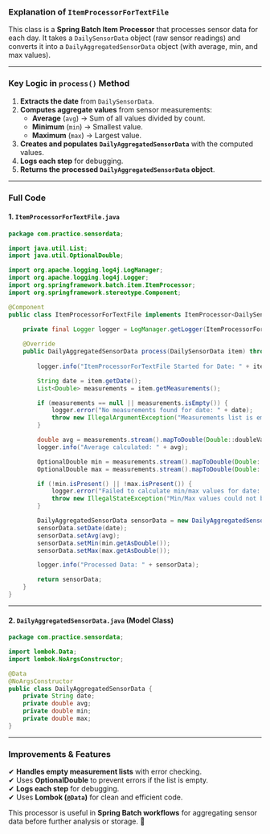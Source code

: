 ### **Explanation of `ItemProcessorForTextFile`**
This class is a **Spring Batch Item Processor** that processes sensor data for each day. It takes a `DailySensorData` object (raw sensor readings) and converts it into a `DailyAggregatedSensorData` object (with average, min, and max values).

---

### **Key Logic in `process()` Method**
1. **Extracts the date** from `DailySensorData`.
2. **Computes aggregate values** from sensor measurements:
   - **Average** (`avg`) → Sum of all values divided by count.
   - **Minimum** (`min`) → Smallest value.
   - **Maximum** (`max`) → Largest value.
3. **Creates and populates `DailyAggregatedSensorData`** with the computed values.
4. **Logs each step** for debugging.
5. **Returns the processed `DailyAggregatedSensorData` object**.

---

### **Full Code**
#### **1. `ItemProcessorForTextFile.java`**
```java
package com.practice.sensordata;

import java.util.List;
import java.util.OptionalDouble;

import org.apache.logging.log4j.LogManager;
import org.apache.logging.log4j.Logger;
import org.springframework.batch.item.ItemProcessor;
import org.springframework.stereotype.Component;

@Component
public class ItemProcessorForTextFile implements ItemProcessor<DailySensorData, DailyAggregatedSensorData> {
    
    private final Logger logger = LogManager.getLogger(ItemProcessorForTextFile.class);

    @Override
    public DailyAggregatedSensorData process(DailySensorData item) throws Exception {
        
        logger.info("ItemProcessorForTextFile Started for Date: " + item.getDate());

        String date = item.getDate();
        List<Double> measurements = item.getMeasurements();

        if (measurements == null || measurements.isEmpty()) {
            logger.error("No measurements found for date: " + date);
            throw new IllegalArgumentException("Measurements list is empty for date: " + date);
        }

        double avg = measurements.stream().mapToDouble(Double::doubleValue).average().orElse(0.0);
        logger.info("Average calculated: " + avg);

        OptionalDouble min = measurements.stream().mapToDouble(Double::doubleValue).min();
        OptionalDouble max = measurements.stream().mapToDouble(Double::doubleValue).max();

        if (!min.isPresent() || !max.isPresent()) {
            logger.error("Failed to calculate min/max values for date: " + date);
            throw new IllegalStateException("Min/Max values could not be determined for date: " + date);
        }

        DailyAggregatedSensorData sensorData = new DailyAggregatedSensorData();
        sensorData.setDate(date);
        sensorData.setAvg(avg);
        sensorData.setMin(min.getAsDouble());
        sensorData.setMax(max.getAsDouble());

        logger.info("Processed Data: " + sensorData);

        return sensorData;
    }
}
```

---

#### **2. `DailyAggregatedSensorData.java` (Model Class)**
```java
package com.practice.sensordata;

import lombok.Data;
import lombok.NoArgsConstructor;

@Data
@NoArgsConstructor
public class DailyAggregatedSensorData {
    private String date;
    private double avg;
    private double min;
    private double max;
}
```

---

### **Improvements & Features**
✔ **Handles empty measurement lists** with error checking.  
✔ Uses **OptionalDouble** to prevent errors if the list is empty.  
✔ **Logs each step** for debugging.  
✔ Uses **Lombok (`@Data`)** for clean and efficient code.  

This processor is useful in **Spring Batch workflows** for aggregating sensor data before further analysis or storage. 🚀

